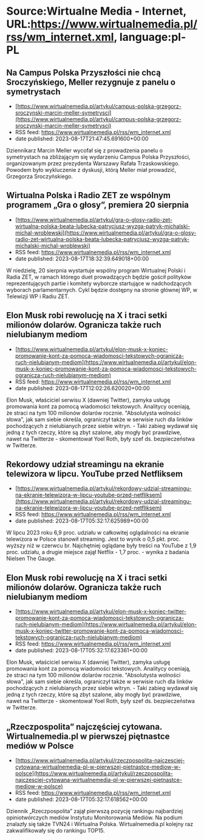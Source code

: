 # Source:Wirtualne Media - Internet, URL:https://www.wirtualnemedia.pl/rss/wm_internet.xml, language:pl-PL

## Na Campus Polska Przyszłości nie chcą Sroczyńskiego, Meller rezygnuje z panelu o symetrystach
 - [https://www.wirtualnemedia.pl/artykul/campus-polska-grzegorz-sroczynski-marcin-meller-symetrysci](https://www.wirtualnemedia.pl/artykul/campus-polska-grzegorz-sroczynski-marcin-meller-symetrysci)
 - RSS feed: https://www.wirtualnemedia.pl/rss/wm_internet.xml
 - date published: 2023-08-17T21:47:45.691600+00:00

Dziennikarz Marcin Meller wycofał się z prowadzenia panelu o symetrystach na zbliżającym się wydarzeniu Campus Polska Przyszłości, organizowanym przez prezydenta Warszawy Rafała Trzaskowskiego. Powodem było wykluczenie z dyskusji, którą Meller miał prowadzić, Grzegorza Sroczyńskiego.

## Wirtualna Polska i Radio ZET ze wspólnym programem „Gra o głosy”, premiera 20 sierpnia
 - [https://www.wirtualnemedia.pl/artykul/gra-o-glosy-radio-zet-wirtualna-polska-beata-lubecka-patrycjusz-wyzga-patryk-michalski-michal-wroblewski](https://www.wirtualnemedia.pl/artykul/gra-o-glosy-radio-zet-wirtualna-polska-beata-lubecka-patrycjusz-wyzga-patryk-michalski-michal-wroblewski)
 - RSS feed: https://www.wirtualnemedia.pl/rss/wm_internet.xml
 - date published: 2023-08-17T18:32:39.649018+00:00

W niedzielę, 20 sierpnia wystartuje wspólny program Wirtualnej Polski i Radia ZET, w ramach którego duet prowadzących będzie gościł polityków reprezentujących partie i komitety wyborcze startujące w nadchodzących wyborach parlamentarnych. Cykl będzie dostępny na stronie głównej WP, w Telewizji WP i Radiu ZET.

## Elon Musk robi rewolucję na X i traci setki milionów dolarów. Ogranicza także ruch nielubianym mediom
 - [https://www.wirtualnemedia.pl/artykul/elon-musk-x-koniec-promowanie-kont-za-pomoca-wiadomosci-tekstowych-ogranicza-ruch-nielubianym-mediom](https://www.wirtualnemedia.pl/artykul/elon-musk-x-koniec-promowanie-kont-za-pomoca-wiadomosci-tekstowych-ogranicza-ruch-nielubianym-mediom)
 - RSS feed: https://www.wirtualnemedia.pl/rss/wm_internet.xml
 - date published: 2023-08-17T12:02:26.620020+00:00

Elon Musk, właściciel serwisu X (dawniej Twitter), zamyka usługę promowania kont za pomocą wiadomości tekstowych. Analitycy oceniają, że straci na tym 100 milionów dolarów rocznie. "Absolutysta wolności słowa", jak sam siebie określa, ograniczył także w serwisie ruch dla linków pochodzących z nielubianych przez siebie witryn. - Taki zabieg wydawał się jedną z tych rzeczy, które są zbyt szalone, aby mogły być prawdziwe, nawet na Twitterze - skomentował Yoel Roth, były szef ds. bezpieczeństwa w Twitterze.

## Rekordowy udział streamingu na ekranie telewizora w lipcu. YouTube przed Netfliksem
 - [https://www.wirtualnemedia.pl/artykul/rekordowy-udzial-streamingu-na-ekranie-telewizora-w-lipcu-youtube-przed-netfliksem](https://www.wirtualnemedia.pl/artykul/rekordowy-udzial-streamingu-na-ekranie-telewizora-w-lipcu-youtube-przed-netfliksem)
 - RSS feed: https://www.wirtualnemedia.pl/rss/wm_internet.xml
 - date published: 2023-08-17T05:32:17.625989+00:00

W lipcu 2023 roku 6,9 proc. udziału w całkowitej oglądalności na ekranie telewizora w Polsce stanowił streaming. Jest to wynik o 0,5 pkt. proc. wyższy niż w czerwcu br. Najchętniej oglądane były treści na YouTube z 1,9 proc. udziału, a drugie miejsce zajął Netflix - 1,7 proc. - wynika z badania Nielsen The Gauge.

## Elon Musk robi rewolucję na X i traci setki milionów dolarów. Ogranicza także ruch nielubianym mediom
 - [https://www.wirtualnemedia.pl/artykul/elon-musk-x-koniec-twitter-promowanie-kont-za-pomoca-wiadomosci-tekstowych-ogranicza-ruch-nielubianym-mediom](https://www.wirtualnemedia.pl/artykul/elon-musk-x-koniec-twitter-promowanie-kont-za-pomoca-wiadomosci-tekstowych-ogranicza-ruch-nielubianym-mediom)
 - RSS feed: https://www.wirtualnemedia.pl/rss/wm_internet.xml
 - date published: 2023-08-17T05:32:17.623361+00:00

Elon Musk, właściciel serwisu X (dawniej Twitter), zamyka usługę promowania kont za pomocą wiadomości tekstowych. Analitycy oceniają, że straci na tym 100 milionów dolarów rocznie. "Absolutysta wolności słowa", jak sam siebie określa, ograniczył także w serwisie ruch dla linków pochodzących z nielubianych przez siebie witryn. - Taki zabieg wydawał się jedną z tych rzeczy, które są zbyt szalone, aby mogły być prawdziwe, nawet na Twitterze - skomentował Yoel Roth, były szef ds. bezpieczeństwa w Twitterze.

## „Rzeczpospolita” najczęściej cytowana. Wirtualnemedia.pl w pierwszej piętnastce mediów w Polsce
 - [https://www.wirtualnemedia.pl/artykul/rzeczpospolita-najczesciej-cytowana-wirtualnemedia-pl-w-pierwszej-pietnastce-mediow-w-polsce](https://www.wirtualnemedia.pl/artykul/rzeczpospolita-najczesciej-cytowana-wirtualnemedia-pl-w-pierwszej-pietnastce-mediow-w-polsce)
 - RSS feed: https://www.wirtualnemedia.pl/rss/wm_internet.xml
 - date published: 2023-08-17T05:32:17.618562+00:00

Dziennik „Rzeczpospolita” zajął pierwszą pozycję rankingu najbardziej opiniotwórczych mediów Instytutu Monitorowania Mediów. Na podium znalazły się także TVN24 i Wirtualna Polska. Wirtualnemedia.pl kolejny raz zakwalifikowały się do rankingu TOP15.

